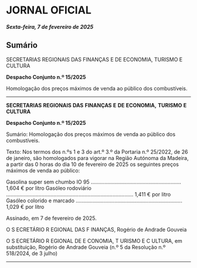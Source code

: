 # JORNAL OFICIAL

##### Sexta-feira, 7 de fevereiro de 2025

## **Sumário**

SECRETARIAS REGIONAIS DAS FINANÇAS E DE ECONOMIA,
TURISMO E CULTURA

**Despacho Conjunto n.º 15/2025**

Homologação dos preços máximos de venda ao público dos combustíveis.




---

**SECRETARIAS** **REGIONAIS** **DAS** **FINANÇAS** **E** **DE** **ECONOMIA,** **TURISMO** **E** **CULTURA**


**Despacho Conjunto n.º 15/2025**


Sumário:
Homologação dos preços máximos de venda ao público dos combustíveis.

Texto:
Nos termos dos n.ºs 1 e 3 do art.º 3.º da Portaria n.º 25/2022, de 26 de janeiro, são homologados para vigorar na Região
Autónoma da Madeira, a partir das 0 horas do dia 10 de fevereiro de 2025 os seguintes preços máximos de venda ao público:


Gasolina super sem chumbo IO 95 ............................................................. 1,604 € por litro
Gasóleo rodoviário ...................................................................................... 1,411 € por litro
Gasóleo colorido e marcado ........................................................................ 1,029 € por litro

Assinado, em 7 de fevereiro de 2025.

O S ECRETÁRIO R EGIONAL DAS F INANÇAS, Rogério de Andrade Gouveia

O S ECRETÁRIO R EGIONAL DE E CONOMIA, T URISMO E C ULTURA, em substituição, Rogério de Andrade Gouveia
(n.º 5 da Resolução n.º 518/2024, de 3 julho)




---
